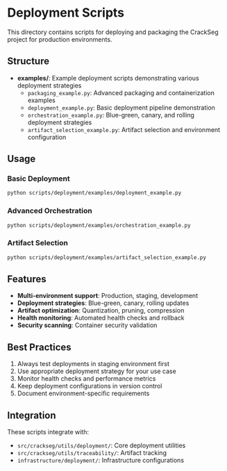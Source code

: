 # Deployment Scripts

This directory contains scripts for deploying and packaging the CrackSeg project for production environments.

## Structure

- **examples/**: Example deployment scripts demonstrating various deployment strategies
  - `packaging_example.py`: Advanced packaging and containerization examples
  - `deployment_example.py`: Basic deployment pipeline demonstration
  - `orchestration_example.py`: Blue-green, canary, and rolling deployment strategies
  - `artifact_selection_example.py`: Artifact selection and environment configuration

## Usage

### Basic Deployment

```bash
python scripts/deployment/examples/deployment_example.py
```

### Advanced Orchestration

```bash
python scripts/deployment/examples/orchestration_example.py
```

### Artifact Selection

```bash
python scripts/deployment/examples/artifact_selection_example.py
```

## Features

- **Multi-environment support**: Production, staging, development
- **Deployment strategies**: Blue-green, canary, rolling updates
- **Artifact optimization**: Quantization, pruning, compression
- **Health monitoring**: Automated health checks and rollback
- **Security scanning**: Container security validation

## Best Practices

1. Always test deployments in staging environment first
2. Use appropriate deployment strategy for your use case
3. Monitor health checks and performance metrics
4. Keep deployment configurations in version control
5. Document environment-specific requirements

## Integration

These scripts integrate with:

- `src/crackseg/utils/deployment/`: Core deployment utilities
- `src/crackseg/utils/traceability/`: Artifact tracking
- `infrastructure/deployment/`: Infrastructure configurations
